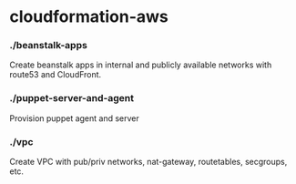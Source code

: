 # cloudformation-aws

### ./beanstalk-apps		
Create beanstalk apps in internal and publicly available networks with route53 and CloudFront. 

### ./puppet-server-and-agent
Provision puppet agent and server

### ./vpc
Create VPC with pub/priv networks, nat-gateway, routetables, secgroups, etc.